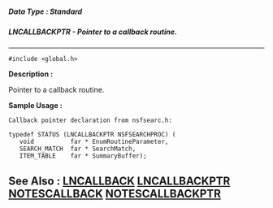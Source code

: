 ##### Data Type : Standard
##### LNCALLBACKPTR - Pointer to a callback routine.
---
```
#include <global.h>
```
**Description :**

Pointer to a callback routine.

**Sample Usage :**
```
Callback pointer declaration from nsfsearc.h:

typedef STATUS (LNCALLBACKPTR NSFSEARCHPROC) (
   void          far * EnumRoutineParameter,
   SEARCH_MATCH  far * SearchMatch,
   ITEM_TABLE    far * SummaryBuffer);
```
**See Also :**
[LNCALLBACK](/domino-c-api-docs/reference/Data/LNCALLBACK)
[LNCALLBACKPTR](/domino-c-api-docs/reference/Data/LNCALLBACKPTR)
[NOTESCALLBACK](/domino-c-api-docs/reference/Data/NOTESCALLBACK)
[NOTESCALLBACKPTR](/domino-c-api-docs/reference/Data/NOTESCALLBACKPTR)
---
